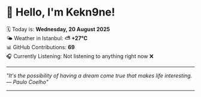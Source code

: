 # 👋 Hello, I'm Kekn9ne!

🗓️ Today is: **Wednesday, 20 August 2025**  
🌤️ Weather in Istanbul: **⛅️  +27°C**  
📊 GitHub Contributions: **69**  
🎧 Currently Listening: Not listening to anything right now ❌

---

_"It's the possibility of having a dream come true that makes life interesting. — *Paulo Coelho*"_

---
